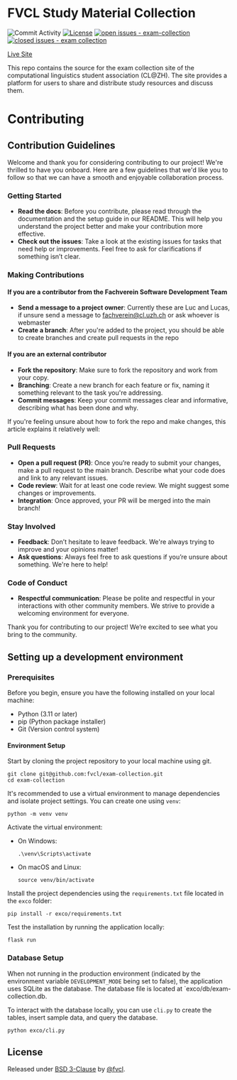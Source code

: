 # FVCL Study Material Collection

![Commit Activity](https://img.shields.io/github/commit-activity/m/fvcl/exam-collection)
[![License](https://img.shields.io/badge/License-BSD-blue)](#license)
[![open issues - exam-collection](https://img.shields.io/github/issues/fvcl/exam-collection)](https://github.com/fvcl/exam-collection/issues)
[![closed issues - exam collection](https://img.shields.io/github/issues-closed/fvcl/exam-collection)](https://github.com/fvcl/exam-collection/issues)

[Live Site](https://exams.fvcl.ch)

This repo contains the source for the exam collection site of the computational linguistics student association (CL@ZH). The site provides a platform for users to share and distribute study resources and discuss them.


# Contributing
## Contribution Guidelines

Welcome and thank you for considering contributing to our project! We're thrilled to have you onboard. Here are a few guidelines that we'd like you to follow so that we can have a smooth and enjoyable collaboration process.

### Getting Started
- **Read the docs**: Before you contribute, please read through the documentation and the setup guide in our README. This will help you understand the project better and make your contribution more effective.
- **Check out the issues**: Take a look at the existing issues for tasks that need help or improvements. Feel free to ask for clarifications if something isn’t clear.

### Making Contributions
#### If you are a contributor from the Fachverein Software Development Team
- **Send a message to a project owner**: Currently these are Luc and Lucas, if unsure send a message to fachverein@cl.uzh.ch or ask whoever is webmaster
- **Create a branch**: After you're added to the project, you should be able to create branches and create pull requests in the repo


#### If you are an external contributor
- **Fork the repository**: Make sure to fork the repository and work from your copy.
- **Branching**: Create a new branch for each feature or fix, naming it something relevant to the task you're addressing.
- **Commit messages**: Keep your commit messages clear and informative, describing what has been done and why.

If you're feeling unsure about how to fork the repo and make changes, this article explains it relatively well: 

### Pull Requests
- **Open a pull request (PR)**: Once you’re ready to submit your changes, make a pull request to the main branch. Describe what your code does and link to any relevant issues.
- **Code review**: Wait for at least one code review. We might suggest some changes or improvements.
- **Integration**: Once approved, your PR will be merged into the main branch!

### Stay Involved
- **Feedback**: Don’t hesitate to leave feedback. We're always trying to improve and your opinions matter!
- **Ask questions**: Always feel free to ask questions if you’re unsure about something. We're here to help!

### Code of Conduct
- **Respectful communication**: Please be polite and respectful in your interactions with other community members. We strive to provide a welcoming environment for everyone.

Thank you for contributing to our project! We’re excited to see what you bring to the community.

## Setting up a development environment


### Prerequisites

Before you begin, ensure you have the following installed on your local machine:

- Python (3.11 or later)
- pip (Python package installer)
- Git (Version control system)

#### Environment Setup

Start by cloning the project repository to your local machine using git. 

   ```
   git clone git@github.com:fvcl/exam-collection.git
   cd exam-collection
   ```

It's recommended to use a virtual environment to manage dependencies and isolate project settings. You can create one
using `venv`:

   ```
   python -m venv venv
   ```

Activate the virtual environment:

- On Windows:
  ```
  .\venv\Scripts\activate
  ```
- On macOS and Linux:
  ```
  source venv/bin/activate
  ```

Install the project dependencies using the `requirements.txt` file located in the `exco` folder:

   ```
   pip install -r exco/requirements.txt
   ```

Test the installation by running the application locally:

   ```
   flask run
   ```


### Database Setup
When not running in the production environment (indicated by the environment variable `DEVELOPMENT_MODE` being set to false), the application uses SQLite as the database. The database file is located at `exco/db/exam-collection.db.

To interact with the database locally, you can use `cli.py` to create the tables, insert sample data, and query the database.
```shell
python exco/cli.py
```
## License

Released under [BSD 3-Clause](/LICENSE) by [@fvcl](https://github.com/fvcl).
